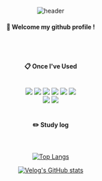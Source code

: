 <div align="center"> 

![header](https://capsule-render.vercel.app/api?type=cylinder&color=000000&height=150&section=header&text=ComputerVision&fontColor=ffffff&fontSize=70&animation=fadeIn&fontAlignY=55&desc=%20&descAlignY=62&descAlign=62)
  
####  :wave: Welcome my github profile !

  
 <br/>
 <br/>
  
####  :clipboard: Once I've Used 
  
 <br/>
  
<img src="https://img.shields.io/badge/Python-007396?style=for-the-badge&logo=Java&logoColor=white">
<img src="https://img.shields.io/badge/C/C++-F7DF1E?style=for-the-badge&logo=JavaScript&logoColor=white">
<img src="https://img.shields.io/badge/opencv-F80000?style=for-the-badge&logo=Oracle&logoColor=white"> 
<img src="https://img.shields.io/badge/Pytorch-6DB33F?style=for-the-badge&logo=Spring&logoColor=white">
<img src="https://img.shields.io/badge/Colab-E34F26?style=for-the-badge&logo=HTML5&logoColor=white">
<img src="https://img.shields.io/badge/VSCode-1572B6?style=for-the-badge&logo=CSS3&logoColor=white"> <br>
<img src="https://img.shields.io/badge/github-181717?style=for-the-badge&logo=github&logoColor=white">
<img src="https://img.shields.io/badge/velog-4479A1?style=for-the-badge&logo=MySQL&logoColor=white">
 
   <br/>
   <br/>
 
#### :pencil2: Study log
 
  <br/>
  
[![Top Langs](https://github-readme-stats.vercel.app/api/top-langs/?username=minmaxHong&layout=compact)](https://github.com/anuraghazra/github-readme-stats)
  
[![Velog's GitHub stats](https://velog-readme-stats.vercel.app/api?name=somm&color=dark)](https://velog.io/@somm)
</div>
